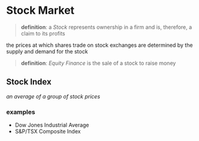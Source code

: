 # Stock Market

> **definition**: a _Stock_ represents ownership in a firm and is, therefore, a claim to its profits

the prices at which shares trade on stock exchanges are determined by the supply and demand for the stock

> **definition**: _Equity Finance_ is the sale of a stock to raise money

## Stock Index

_an average of a group of stock prices_

### examples

- Dow Jones Industrial Average
- S&P/TSX Composite Index
